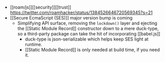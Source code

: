 - [[roam/js]][[security]][[trust]] https://twitter.com/roamhacker/status/1384526646720569345?s=21
- [[Secure EcmaScript (SES)]] major version bump is coming
    - Simplifying API surface, removing the `lockdown()` layer and ejecting the [[Static Module Record]] constructor down to a mere duck-type, so a third-party package can take the hit of incorporating [[babel.js]]
        - duck-type is json-serializable which helps keep SES light at runtime.
        - [[Static Module Record]] is only needed at build time, if you need it.
